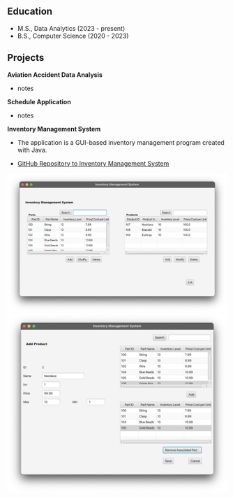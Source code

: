 ## Education 

- M.S., Data Analytics (2023 - present) 
- B.S., Computer Science (2020 - 2023) 

## Projects 
**Aviation Accident Data Analysis**
- notes

**Schedule Application**
- notes

**Inventory Management System**
- The application is a GUI-based inventory management program created with Java.
- <p class="view"><a href="https://github.com/bethdfuller/Inventory)https://github.com/bethdfuller/Inventory">GitHub Repository to Inventory Management System</a></p>
![Inventory1](/assets/InventoryImage1.png)
![Inventory2](/assets/InventoryImage2.png)
